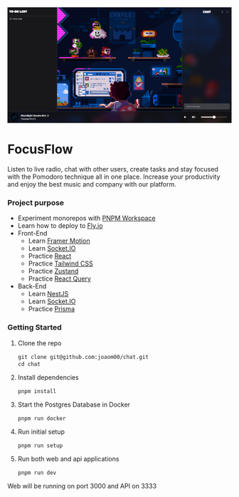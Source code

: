 <div align="center">
  <a href="https://focusflow.vercel.app/">
    <img
      src="./.github/banner.png"
      alt="project banner" width="600" />
  </a>
</div>

# FocusFlow

Listen to live radio, chat with other users, create tasks and stay focused with the Pomodoro technique all in one place. Increase your productivity and enjoy the best music and company with our platform.

### Project purpose

- Experiment monorepos with [PNPM Workspace](https://pnpm.io/workspaces)
- Learn how to deploy to [Fly.io](https://fly.io/)
- Front-End
  - Learn [Framer Motion](https://www.framer.com/motion/)
  - Learn [Socket.IO](https://socket.io/)
  - Practice [React](https://reactjs.org/)
  - Practice [Tailwind CSS](https://tailwindcss.com/)
  - Practice [Zustand](https://docs.pmnd.rs/zustand/getting-started/introduction)
  - Practice [React Query](https://tanstack.com/query/v4)
- Back-End
  - Learn [NestJS](https://nestjs.com/)
  - Learn [Socket.IO](https://socket.io/)
  - Practice [Prisma](https://www.prisma.io/)

### Getting Started

1. Clone the repo
    ```
    git clone git@github.com:joaom00/chat.git
    cd chat
    ```

2. Install dependencies
    ```
    pnpm install
    ```

3. Start the Postgres Database in Docker
    ```
    pnpm run docker
    ```

4. Run initial setup
    ```
    pnpm run setup
    ```

5. Run both web and api applications
    ```
    pnpm run dev
    ```

Web will be running on port 3000 and API on 3333
